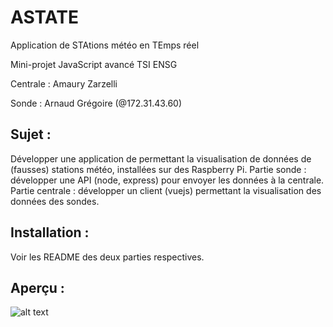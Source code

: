 # ASTATE 
Application de STAtions météo en TEmps réel

Mini-projet JavaScript avancé TSI ENSG

Centrale : Amaury Zarzelli

Sonde : Arnaud Grégoire (@172.31.43.60)

## Sujet :
Développer une application de permettant la visualisation de données de (fausses) stations météo, installées sur des Raspberry Pi. Partie sonde : développer une API (node, express) pour envoyer les données à la centrale. Partie centrale : développer un client (vuejs) permettant la visualisation des données des sondes.

## Installation :
Voir les README des deux parties respectives.

## Aperçu :
![alt text](iamvideo.gif "aperçu")
